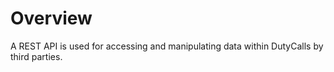 # Overview

A REST API is used for accessing and manipulating data within DutyCalls by third parties.
